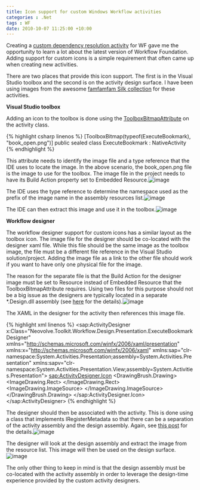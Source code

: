 ```yaml
---
title: Icon support for custom Windows Workflow activities
categories : .Net
tags : WF
date: 2010-10-07 11:25:00 +10:00
---
```


Creating a [custom dependency resolution activity][0] for WF gave me the opportunity to learn a lot about the latest version of Workflow Foundation. Adding support for custom icons is a simple requirement that often came up when creating new activities.

There are two places that provide this icon support. The first is in the Visual Studio toolbox and the second is on the activity design surface. I have been using images from the awesome [famfamfam Silk collection][1] for these activities.

**Visual Studio toolbox**

Adding an icon to the toolbox is done using the [ToolboxBitmapAttribute][2] on the activity class.{% highlight csharp linenos %}
[ToolboxBitmap(typeof(ExecuteBookmark), "book_open.png")]
public sealed class ExecuteBookmark : NativeActivity
{% endhighlight %}

This attribute needs to identify the image file and a type reference that the IDE uses to locate the image. In the above scenario, the book_open.png file is the image to use for the toolbox. The image file in the project needs to have its Build Action property set to Embedded Resource.![image][3]

The IDE uses the type reference to determine the namespace used as the prefix of the image name in the assembly resources list.![image][4]

The IDE can then extract this image and use it in the toolbox.![image][5]

**Workflow designer**

The workflow designer support for custom icons has a similar layout as the toolbox icon. The image file for the designer should be co-located with the designer xaml file. While this file should be the same image as the toolbox image, the file must be a different file reference in the Visual Studio solution/project. Adding the image file as a link to the other file should work if you want to have only one physical file for the image. 

The reason for the separate file is that the Build Action for the designer image must be set to Resource instead of Embedded Resource that the ToolboxBitmapAttribute requires. Using two files for this purpose should not be a big issue as the designers are typically located in a separate *.Design.dll assembly (see [here][6] for the details).![image][7]

The XAML in the designer for the activity then references this image file.{% highlight xml linenos %}
<sap:ActivityDesigner x:Class="Neovolve.Toolkit.Workflow.Design.Presentation.ExecuteBookmarkDesigner"
    xmlns="http://schemas.microsoft.com/winfx/2006/xaml/presentation"
    xmlns:x="http://schemas.microsoft.com/winfx/2006/xaml"
    xmlns:sap="clr-namespace:System.Activities.Presentation;assembly=System.Activities.Presentation"
    xmlns:sapv="clr-namespace:System.Activities.Presentation.View;assembly=System.Activities.Presentation">
    <sap:ActivityDesigner.Icon>
    <DrawingBrush>
        <DrawingBrush.Drawing>
        <ImageDrawing>
            <ImageDrawing.Rect>
            <Rect Location="0,0" Size="16,16" ></Rect>
            </ImageDrawing.Rect>
            <ImageDrawing.ImageSource>
            <BitmapImage UriSource="book_open.png" ></BitmapImage>
            </ImageDrawing.ImageSource>
        </ImageDrawing>
        </DrawingBrush.Drawing>
    </DrawingBrush>
    </sap:ActivityDesigner.Icon>
</sap:ActivityDesigner>
{% endhighlight %}

The designer should then be associated with the activity. This is done using a class that implements IRegisterMetadata so that there can be a separation of the activity assembly and the design assembly. Again, see [this post][6] for the details.![image][8]

The designer will look at the design assembly and extract the image from the resource list. This image will then be used on the design surface.![image][9]

The only other thing to keep in mind is that the design assembly must be co-located with the activity assembly in order to leverage the design-time experience provided by the custom activity designers.

[0]: /post/2010/10/01/Custom-Windows-Workflow-activity-for-dependency-resolutione28093Wrap-up.aspx
[1]: http://www.famfamfam.com/lab/icons/silk/
[2]: http://msdn.microsoft.com/en-us/library/system.drawing.toolboxbitmapattribute.aspx
[3]: //blogfiles/image_39.png
[4]: //blogfiles/image_40.png
[5]: //blogfiles/image_41.png
[6]: /post/2010/09/30/Custom-Windows-Workflow-activity-for-dependency-resolutione28093Part-4.aspx
[7]: //blogfiles/image_42.png
[8]: //blogfiles/image_43.png
[9]: //blogfiles/image_44.png
